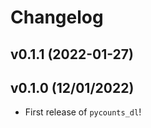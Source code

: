 # Changelog

<!--next-version-placeholder-->

## v0.1.1 (2022-01-27)


## v0.1.0 (12/01/2022)

- First release of `pycounts_dl`!